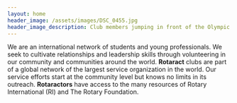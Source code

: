 ```yaml
---
layout: home
header_image: /assets/images/DSC_0455.jpg
header_image_description: Club members jumping in front of the Olympic Rings in Whistler, BC
---
```

We are an international network of students and young professionals. We seek to cultivate relationships and leadership skills through volunteering in our community and communities around the world. **Rotaract** clubs are part of a global network of the largest service organization in the world. Our service efforts start at the community level but knows no limits in its outreach. **Rotaractors** have access to the many resources of Rotary International (RI) and The Rotary Foundation.